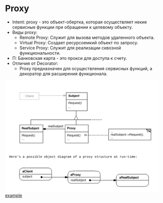 # Proxy
+ Intent: proxy - это объект-обертка, которая осуществляет некие сервисные функции при обращении к целевому объекту.
+ Виды proxy:
  + Remote Proxy: Служит для вызова методов удаленного объекта.
  + Virtual Proxy: Создает ресурсоемкий объект по запросу.
  + Service Proxy: Служит для реализации сквозной функциональности.    
+ П: Банковская карта - это прокси для доступа к счету.
+ Отличия от Decorator:
  + Proxy предназначен для осуществления сервисных функций, а декоратор
    для расширения функционала.
    
![uml](proxyUml.png)  
[example](../../../src/main/java/arbocdi/dp/structural/proxy/Browser.java)
    